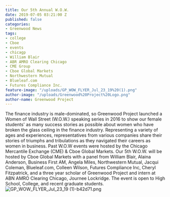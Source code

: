 ```yaml
---
title: Our 5th Annual W.O.W.
date: 2019-07-05 03:21:00 Z
published: false
categories:
- Greenwood News
tags:
- college
- Cboe
- events
- chicagp
- William Blair
- ABR AMRO Clearing Chicago
- CME Group
- Cboe Global Markets
- Northwestern Mutual
- Blueleaf.com
- Futures Compliance Inc.
feature-image: "/uploads/GP_WOW_FLYER_Jul_23_19%20(1).png"
author-image: "/uploads/Greenwood%20Project%20Logo.png"
author-name: Greenwood Project
---
```


The finance industry is male-dominated, so Greenwood Project launched a Women of Wall Street (W.O.W.) speaking series in 2016 to show our female students' as many success stories as possible about women who have broken the glass ceiling in the finance industry. Representing a variety of ages and experiences, representatives from various companies share their stories of triumphs and tribulations as they navigated their careers as women in business. Past W.O.W events were hosted by the Chicago Mercantile Exchange (CME) & Cboe Global Markets. Our 5th W.O.W. will be hosted by Cboe Global Markets with a panel from William Blair, Alaina Anderson, Business First AM, Angela Miles, Northwestern Mutual, Jacqui Coleman, Blueleaf.com, Colleen Wilson, Futures Compliance Inc, Cheryl Fitzpatrick, and a three year scholar of Greenwood Project and intern at ABN AMRO Clearing Chicago, Journee Lockridge. The event is open to High School, College, and recent graduate students.
![GP_WOW_FLYER_Jul_23_19 (1)-b42d71.png](/uploads/GP_WOW_FLYER_Jul_23_19%20(1)-b42d71.png)